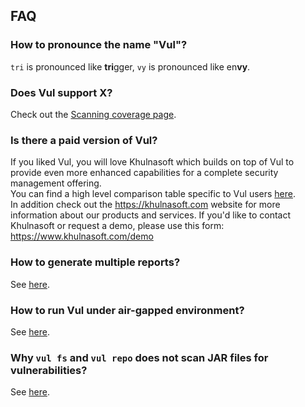 ## FAQ

### How to pronounce the name "Vul"?

`tri` is pronounced like **tri**gger, `vy` is pronounced like en**vy**.

### Does Vul support X?

Check out the [Scanning coverage page](../docs/coverage/index.md).

### Is there a paid version of Vul?

If you liked Vul, you will love Khulnasoft which builds on top of Vul to provide even more enhanced capabilities for a complete security management offering.  
You can find a high level comparison table specific to Vul users [here](https://github.com/khulnasoft-lab/resources/blob/main/vul-khulnasoft.md).  
In addition check out the <https://khulnasoft.com> website for more information about our products and services.
If you'd like to contact Khulnasoft or request a demo, please use this form: <https://www.khulnasoft.com/demo>

### How to generate multiple reports?
See [here](../docs/configuration/reporting.md#converting).

### How to run Vul under air-gapped environment?
See [here](../docs/advanced/air-gap.md).

### Why `vul fs` and `vul repo` does not scan JAR files for vulnerabilities?
See [here](../docs/target/repository.md#rationale).
